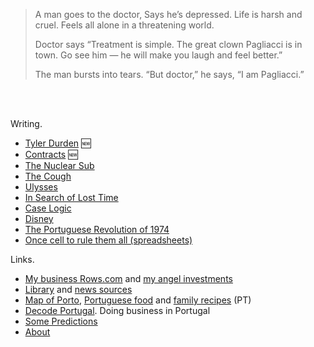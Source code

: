 
> A man goes to the doctor, Says he’s depressed. Life is harsh and cruel. Feels all alone in a threatening world.  
>
> Doctor says “Treatment is simple. The great clown Pagliacci is in town. Go see him — he will make you laugh and feel better.”
>
> The man bursts into tears. “But doctor,” he says, “I am Pagliacci.”  

<br/>
<br/>


Writing.
- [Tyler Durden](/tyler-durden/index.md) 🆕
- [Contracts](/contracts/index.md) 🆕
- [The Nuclear Sub](/the-nuclear-submarine/index.md)
- [The Cough](/the-cough/index.md)
- [Ulysses](/james-joyce-ulysses/index.md)
- [In Search of Lost Time](/marcel-proust-in-search-of-lost-time/index.md)
- [Case Logic](/caselogic/index.md)
- [Disney](/disney) 
- [The Portuguese Revolution of 1974](/1974-04-25)
- [Once cell to rule them all (spreadsheets)](docs/2014-12-21-one-cell-to-rule-them-all.md)


Links.
- [My business Rows.com](https://rows.com) and [my angel investments](https://portotype.com)
- [Library](library/library.html) and [news sources](about/news-sources.md)
- [Map of Porto](/porto/), [Portuguese food](/portuguese-food/) and [family recipes](/family-recipes/) (PT)
- [Decode Portugal](https://decodeportugal.com). Doing business in Portugal
- [Some Predictions](docs/predictions-and-wants.md)
- [About](about/about.md)

